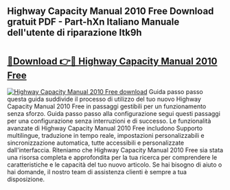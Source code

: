 ## Highway Capacity Manual 2010 Free Download gratuit PDF - Part-hXn Italiano Manuale dell'utente di riparazione Itk9h

# <h2><a href="http://dfajxn.blite.top/?on=Highway+Capacity+Manual+2010+Free">🔗Download 👉🔴 Highway Capacity Manual 2010 Free</a></h2>

[![Highway Capacity Manual 2010 Free download](https://i.imgur.com/lujVjoI.png)](http://dfajxn.blite.top/?on=Highway+Capacity+Manual+2010+Free)
Guida passo passo questa guida suddivide il processo di utilizzo del tuo nuovo Highway Capacity Manual 2010 Free in passaggi gestibili per un funzionamento senza sforzo. Guida passo passo alla configurazione segui questi passaggi per una configurazione senza interruzioni e di successo. Le funzionalità avanzate di Highway Capacity Manual 2010 Free includono Supporto multilingue, traduzione in tempo reale, impostazioni personalizzabili e sincronizzazione automatica, tutte accessibili e personalizzate dall'interfaccia. Riteniamo che Highway Capacity Manual 2010 Free sia stata una risorsa completa e approfondita per la tua ricerca per comprendere le caratteristiche e le capacità del tuo nuovo articolo. Se hai bisogno di aiuto o hai domande, il nostro team di assistenza clienti è sempre a tua disposizione.
